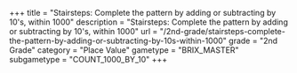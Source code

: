 +++
title = "Stairsteps: Complete the pattern by adding or subtracting by 10's, within 1000"
description = "Stairsteps: Complete the pattern by adding or subtracting by 10's, within 1000"
url = "/2nd-grade/stairsteps-complete-the-pattern-by-adding-or-subtracting-by-10s-within-1000"
grade = "2nd Grade"
category = "Place Value"
gametype = "BRIX_MASTER"
subgametype = "COUNT_1000_BY_10"
+++